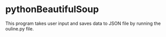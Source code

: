 # pythonBeautifulSoup

This program takes user input and saves data to JSON file by running the ouline.py file. 